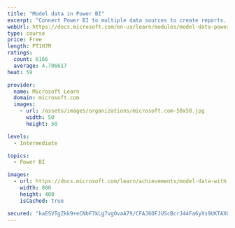 ```yaml
---
title: "Model data in Power BI"
excerpt: "Connect Power BI to multiple data sources to create reports. Define the relationship between your data sources."
webUrl: https://docs.microsoft.com/en-us/learn/modules/model-data-power-bi/
type: course
price: Free
length: PT1H7M
ratings:
  count: 6166
  average: 4.706617
heat: 59

provider:
  name: Microsoft Learn
  domain: microsoft.com
  images:
    - url: /assets/images/organizations/microsoft.com-50x50.jpg
      width: 50
      height: 50

levels:
  - Intermediate

topics:
  - Power BI

images:
  - url: https://docs.microsoft.com/learn/achievements/model-data-with-power-bi-desktop-social.png
    width: 800
    height: 400
    isCached: true

secured: "kaESVTgZkk9+eCNbF7kLg7vgOvaA79/CFAJ6OFJUScBcrJ44Fa6yXs9UKTAXCYGSGF+HCQCIpcnrQvuFDrA/cKNa7f7BPiz4xhsKi1vLJPTWWuEVq6YVQUBDL+henHHvKabptzB5iL8HnGVPsuzGnsXkpgFH/FpkQVU675mGOa1j6dcTpeNCCDDbOgoJ5Hi7H2ysN07HOi+KekuSvLezzOW7VhrEKO6L2Wiw4z3pBaPPgPZPZztCye0vrVQzC2ZJCgYo3lK+AZ3z9OcWXInQ17f0K++PyHZyHKJELTpcwX0EIS38OMUJD3RxSpb/0dNKxd0HDJSuvlVX0kRuELxif3P3zFu0IP9opHGR/9p498ogmCp44v2PvX/zQefcn9sg3BZG231OK554hM2xPpznlOMoyO1HoqHDIyaoiRG+Xm4=;wQXqCS5URAVI4IfQ+UtUqA=="
---
```


